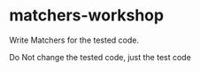matchers-workshop
=================

Write Matchers for the tested code.

Do Not change the tested code, just the test code
